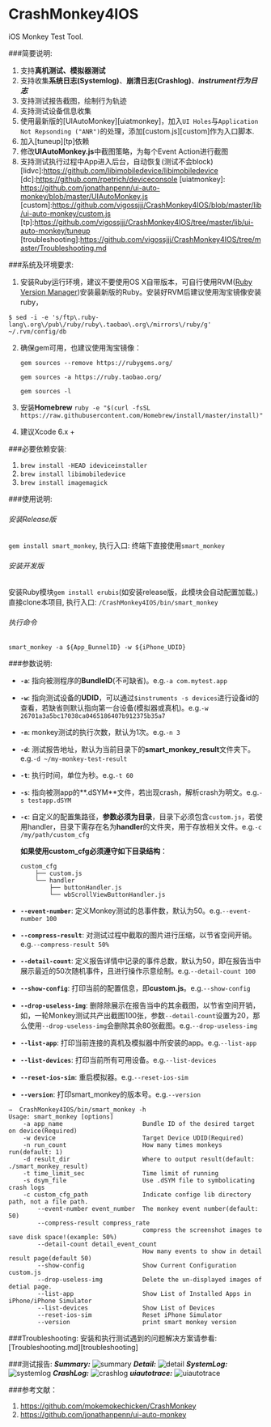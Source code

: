 # CrashMonkey4IOS
iOS Monkey Test Tool.

###简要说明:
1. 支持**真机测试、模拟器测试**
2. 支持收集**系统日志(Systemlog)**、**崩溃日志(Crashlog)**、***instrument行为日志***
3. 支持测试报告截图，绘制行为轨迹
4. 支持测试设备信息收集
5. 使用最新版的[UIAutoMonkey][uiatmonkey]，加入`UI Holes`与`Application Not Repsonding ("ANR")`的处理，添加[custom.js][custom]作为入口脚本.
6. 加入[tuneup][tp]依赖
7. 修改**UIAutoMonkey.js**中截图策略，为每个Event Action进行截图
8. 支持测试执行过程中App进入后台，自动恢复(测试不会block)
  [lidvc]:https://github.com/libimobiledevice/libimobiledevice
  [dc]:https://github.com/rpetrich/deviceconsole
  [uiatmonkey]: https://github.com/jonathanpenn/ui-auto-monkey/blob/master/UIAutoMonkey.js
  [custom]:https://github.com/vigossjjj/CrashMonkey4IOS/blob/master/lib/ui-auto-monkey/custom.js
  [tp]:https://github.com/vigossjjj/CrashMonkey4IOS/tree/master/lib/ui-auto-monkey/tuneup
  [troubleshooting]:https://github.com/vigossjjj/CrashMonkey4IOS/tree/master/Troubleshooting.md

###系统及环境要求:
1. 安装Ruby运行环境，建议不要使用OS X自带版本，可自行使用RVM([Ruby Version Manager](http://www.ruby-lang.org/en/downloads/))安装最新版的Ruby。安装好RVM后建议使用淘宝镜像安装ruby，

 `$ sed -i -e 's/ftp\.ruby-lang\.org\/pub\/ruby/ruby\.taobao\.org\/mirrors\/ruby/g' ~/.rvm/config/db`
 
2. 确保gem可用，也建议使用淘宝镜像：

 	`gem sources --remove https://rubygems.org/`

 	`gem sources -a https://ruby.taobao.org/`
 	
	`gem sources -l`
3. 安装**Homebrew** `ruby -e "$(curl -fsSL https://raw.githubusercontent.com/Homebrew/install/master/install)"`
4. 建议Xcode 6.x +

###必要依赖安装:
1. `brew install -HEAD ideviceinstaller`
2. `brew install libimobiledevice`
3. `brew install imagemagick`

###使用说明:
###### 安装Release版
`gem install smart_monkey`, 执行入口: 终端下直接使用`smart_monkey`
###### 安装开发版
安装Ruby模块`gem install erubis`(如安装release版，此模块会自动配置加载。)
直接clone本项目, 执行入口: `/CrashMonkey4IOS/bin/smart_monkey`

###### 执行命令
`smart_monkey -a ${App_BunnelID} -w ${iPhone_UDID}`

###参数说明:

* **`-a`**: 指向被测程序的**BundleID**(不可缺省)。e.g.`-a com.mytest.app`
* **`-w`**: 指向测试设备的**UDID**，可以通过`$instruments -s devices`进行设备id的查看，若缺省则默认指向第一台设备(模拟器或真机)。e.g.`-w 26701a3a5bc17038ca0465186407b912375b35a7`
* **`-n`**: monkey测试的执行次数，默认为1次。e.g.`-n 3`
* **`-d`**: 测试报告地址，默认为当前目录下的**smart_monkey_result**文件夹下。e.g.`-d ~/my-monkey-test-result`
* **`-t`**: 执行时间，单位为秒。e.g.`-t 60`
* **`-s`**: 指向被测app的**.dSYM**文件，若出现crash，解析crash为明文。e.g.`-s testapp.dSYM`
* **`-c`**: 自定义的配置集路径，**参数必须为目录**，目录下必须包含`custom.js`，若使用handler，目录下需存在名为**handler**的文件夹，用于存放相关文件。e.g.`-c /my/path/custom_cfg`

	**如果使用custom_cfg必须遵守如下目录结构**：

	```
	custom_cfg
    	├── custom.js
    	└── handler
        	├── buttonHandler.js
        	└── wbScrollViewButtonHandler.js
	```
* **`--event-number`**: 定义Monkey测试的总事件数，默认为50。e.g.`--event-number 100`
* **`--compress-result`**: 对测试过程中截取的图片进行压缩，以节省空间开销。e.g.`--compress-result 50%`
* **`--detail-count`**: 定义报告详情中记录的事件总数，默认为50，即在报告当中展示最近的50次随机事件，且进行操作示意绘制。e.g.`--detail-count 100`
* **`--show-config`**: 打印当前的配置信息，即**custom.js**。e.g.`--show-config`
* **`--drop-useless-img`**: 删除除展示在报告当中的其余截图，以节省空间开销，如，一轮Monkey测试共产出截图100张，参数`--detail-count`设置为20，那么使用`--drop-useless-img`会删除其余80张截图。e.g.`--drop-useless-img`
* **`--list-app`**: 打印当前连接的真机及模拟器中所安装的app。e.g.`--list-app`
* **`--list-devices`**: 打印当前所有可用设备。e.g.`--list-devices`
* **`--reset-ios-sim`**: 重启模拟器。e.g.`--reset-ios-sim`
* **`--version`**: 打印smart_monkey的版本号。e.g.`--version`

```
⇒  CrashMonkey4IOS/bin/smart_monkey -h
Usage: smart_monkey [options]
    -a app_name                      Bundle ID of the desired target on device(Required)
    -w device                        Target Device UDID(Required)
    -n run_count                     How many times monkeys run(default: 1)
    -d result_dir                    Where to output result(default: ./smart_monkey_result)
    -t time_limit_sec                Time limit of running
    -s dsym_file                     Use .dSYM file to symbolicating crash logs
    -c custom_cfg_path               Indicate confige lib directory path, not a file path.
        --event-number event_number  The monkey event number(default: 50)
        --compress-result compress_rate
                                     compress the screenshot images to save disk space!(example: 50%)
        --detail-count detail_event_count
                                     How many events to show in detail result page(default 50)
        --show-config                Show Current Configuration custom.js
        --drop-useless-img           Delete the un-displayed images of detial page.
        --list-app                   Show List of Installed Apps in iPhone/iPhone Simulator
        --list-devices               Show List of Devices
        --reset-ios-sim              Reset iPhone Simulator
        --version                    print smart monkey version
```

###Troubleshooting:
安装和执行测试遇到的问题解决方案请参看:[Troubleshooting.md][troubleshooting]

###测试报告:
***Summary:***
<img alt="summary" src="https://github.com/vigossjjj/CrashMonkey4IOS/blob/master/img/summary.jpg">
***Detail:***
<img alt="detail" src="https://github.com/vigossjjj/CrashMonkey4IOS/blob/master/img/detail.jpg">
***SystemLog:***
<img alt="systemlog" src="https://github.com/vigossjjj/CrashMonkey4IOS/blob/master/img/systemlog.jpg">
***CrashLog:***
<img alt="crashlog" src="https://github.com/vigossjjj/CrashMonkey4IOS/blob/master/img/crashlog.jpg">
***uiautotrace:***
<img alt="uiautotrace" src="https://github.com/vigossjjj/CrashMonkey4IOS/blob/master/img/uiauto_trace.jpg">

###参考文献：
1. https://github.com/mokemokechicken/CrashMonkey
2. https://github.com/jonathanpenn/ui-auto-monkey

